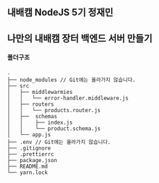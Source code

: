 ## 내배캠 NodeJS 5기 정재민
## 나만의 내배캠 장터 백엔드 서버 만들기

#### 폴더구조
```
.
├── node_modules // Git에는 올라가지 않습니다.
├── src
│   ├── middlewarmies
│   │   └── error-handler.middleware.js
│   ├── routers
│   │   └── products.router.js
│   ├──  schemas
│   │    ├── index.js
│   │    └── product.schema.js
│   └── app.js
├── .env // Git에는 올라가지 않습니다.
├── .gitignore
├── .prettierrc
├── package.json
├── README.md
└── yarn.lock
```